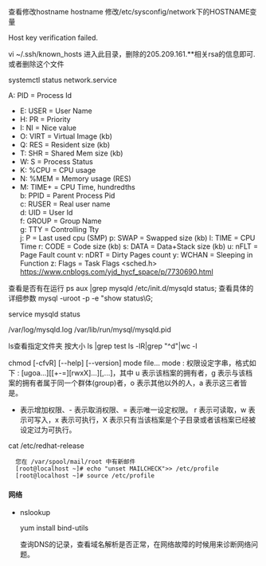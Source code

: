 查看修改hostname 
hostname 
修改/etc/sysconfig/network下的HOSTNAME变量

Host key verification failed.


vi ~/.ssh/known_hosts
进入此目录，删除的205.209.161.**相关rsa的信息即可.
或者删除这个文件

systemctl status network.service

A: PID        = Process Id                  
* E: USER       = User Name
* H: PR         = Priority                  
* I: NI         = Nice value                
* O: VIRT       = Virtual Image (kb)        
* Q: RES        = Resident size (kb)        
* T: SHR        = Shared Mem size (kb)      
* W: S          = Process Status            
* K: %CPU       = CPU usage                 
* N: %MEM       = Memory usage (RES)        
* M: TIME+      = CPU Time, hundredths      
  b: PPID       = Parent Process Pid        
  c: RUSER      = Real user name            
  d: UID        = User Id                   
  f: GROUP      = Group Name                
  g: TTY        = Controlling Tty           
  j: P          = Last used cpu (SMP)
  p: SWAP       = Swapped size (kb)
  l: TIME       = CPU Time
  r: CODE       = Code size (kb)
  s: DATA       = Data+Stack size (kb)
  u: nFLT       = Page Fault count
  v: nDRT       = Dirty Pages count
  y: WCHAN      = Sleeping in Function
  z: Flags      = Task Flags <sched.h>
  https://www.cnblogs.com/yjd_hycf_space/p/7730690.html



查看是否有在运行
ps aux |grep mysqld
/etc/init.d/mysqld status;
查看具体的详细参数
mysql -uroot -p -e "show status\G;

service mysqld status

/var/log/mysqld.log 
/var/lib/run/mysql/mysqld.pid 


ls查看指定文件夹 按大小
ls |grep test
ls -lR|grep "^d"|wc -l 

 chmod [-cfvR] [--help] [--version] mode file... 
  mode : 权限设定字串，格式如下 : [ugoa...][[+-=][rwxX]...][,...]，其中 
  u 表示该档案的拥有者，g 表示与该档案的拥有者属于同一个群体(group)者，o 表示其他以外的人，a 表示这三者皆是。 
  + 表示增加权限、- 表示取消权限、= 表示唯一设定权限。 
    r 表示可读取，w 表示可写入，x 表示可执行，X 表示只有当该档案是个子目录或者该档案已经被设定过为可执行。 


  cat /etc/redhat-release




```
  您在 /var/spool/mail/root 中有新邮件
  [root@localhost ~]# echo "unset MAILCHECK">> /etc/profile
  [root@localhost ~]# source /etc/profile

```



#### 网络

* nslookup

  yum install bind-utils

  查询DNS的记录，查看域名解析是否正常，在网络故障的时候用来诊断网络问题。